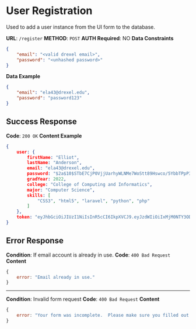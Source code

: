 # User Registration
Used to add a user instance from the UI form to the database.

**URL**: `/register`
**METHOD**: `POST`
**AUTH Required**: NO
**Data Constraints** <br>
```json
{
    "email": "<valid drexel email>",
    "password": "<unhashed password>"
}
```
**Data Example** <br>
```json
{
    "email": "ela43@drexel.edu",
    "password": "password123"
}
```
## Success Response
**Code**: `200 OK`
**Content Example**
```json
{
	user: {
	    firstName: "Elliot",
	    lastName: "Anderson",
	    email: "ela43@drexel.edu",
	    password: "$2a$10$STbE7CjP0VjjUarhyWLNMe7WoStt89Hswco/5YbbTPpP3YHHqbU82",
	    gradYear: 2022,
	    college: "College of Computing and Informatics",
	    major: "Computer Science",
	    skills: [
		    "CSS3", "html5", "laravel", "python", "php"
		]
	},
	token: "eyJhbGciOiJIUzI1NiIsInR5cCI6IkpXVCJ9.eyJzdWIiOiIxMjM0NTY3ODkwIiwibmFtZSI6IkVsbGlvdCBBbmRlcnNvbiIsImlhdCI6MTUxNjIzOTAyMn0.amILOIOhMyzvuy_Jr8y4IwQ_z2vYvEYm1lyWKmYpvfw"
}
```
## Error Response
**Condition**: If email account is already in use.
**Code**: `400 Bad Request`
**Content**
```javascript
{
	error: "Email already in use."
}
``` 
***
**Condition**: Invalid form request
**Code**: `400 Bad Request`
**Content**
```javascript
{
    error: "Your form was incomplete.  Please make sure you filled out all required sections"
}
```

<!--stackedit_data:
eyJoaXN0b3J5IjpbLTE1NzEzMTQxMF19
-->